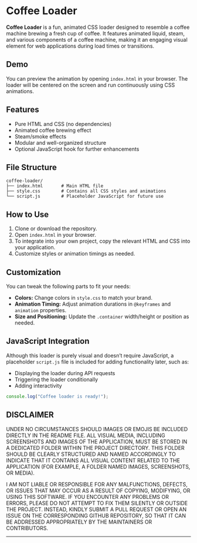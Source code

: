 # Coffee Loader

**Coffee Loader** is a fun, animated CSS loader designed to resemble a coffee machine 
brewing a fresh cup of coffee. It features animated liquid, steam, and various components 
of a coffee machine, making it an engaging visual element for web applications during load 
times or transitions.

## Demo

You can preview the animation by opening `index.html` in your browser. The loader will be centered on the screen and run continuously using CSS animations.

## Features

* Pure HTML and CSS (no dependencies)
* Animated coffee brewing effect
* Steam/smoke effects
* Modular and well-organized structure
* Optional JavaScript hook for further enhancements

## File Structure

```
coffee-loader/
├── index.html       # Main HTML file
├── style.css        # Contains all CSS styles and animations
└── script.js        # Placeholder JavaScript for future use
```

## How to Use

1. Clone or download the repository.
2. Open `index.html` in your browser.
3. To integrate into your own project, copy the relevant HTML and CSS into your application.
4. Customize styles or animation timings as needed.

## Customization

You can tweak the following parts to fit your needs:

* **Colors:** Change colors in `style.css` to match your brand.
* **Animation Timing:** Adjust animation durations in `@keyframes` and `animation` properties.
* **Size and Positioning:** Update the `.container` width/height or position as needed.

## JavaScript Integration

Although this loader is purely visual and doesn’t require JavaScript, a placeholder `script.js` file is included for adding functionality later, such as:

* Displaying the loader during API requests
* Triggering the loader conditionally
* Adding interactivity

```js
console.log("Coffee loader is ready!");
```

## DISCLAIMER

UNDER NO CIRCUMSTANCES SHOULD IMAGES OR EMOJIS BE INCLUDED DIRECTLY 
IN THE README FILE. ALL VISUAL MEDIA, INCLUDING SCREENSHOTS AND IMAGES 
OF THE APPLICATION, MUST BE STORED IN A DEDICATED FOLDER WITHIN THE 
PROJECT DIRECTORY. THIS FOLDER SHOULD BE CLEARLY STRUCTURED AND NAMED 
ACCORDINGLY TO INDICATE THAT IT CONTAINS ALL VISUAL CONTENT RELATED TO 
THE APPLICATION (FOR EXAMPLE, A FOLDER NAMED IMAGES, SCREENSHOTS, OR MEDIA).

I AM NOT LIABLE OR RESPONSIBLE FOR ANY MALFUNCTIONS, DEFECTS, OR ISSUES 
THAT MAY OCCUR AS A RESULT OF COPYING, MODIFYING, OR USING THIS SOFTWARE. 
IF YOU ENCOUNTER ANY PROBLEMS OR ERRORS, PLEASE DO NOT ATTEMPT TO FIX THEM 
SILENTLY OR OUTSIDE THE PROJECT. INSTEAD, KINDLY SUBMIT A PULL REQUEST 
OR OPEN AN ISSUE ON THE CORRESPONDING GITHUB REPOSITORY, SO THAT IT CAN 
BE ADDRESSED APPROPRIATELY BY THE MAINTAINERS OR CONTRIBUTORS.

---
